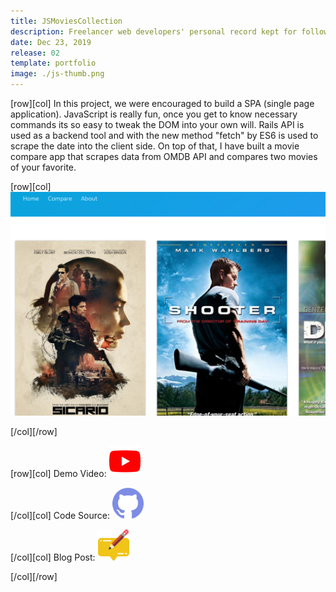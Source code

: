 ```yaml
---
title: JSMoviesCollection
description: Freelancer web developers' personal record kept for following up with customers and their orders.
date: Dec 23, 2019
release: 02
template: portfolio
image: ./js-thumb.png
---
```


[row][col]
In this project, we were encouraged to build a SPA (single page application). JavaScript is really fun, once you get to know necessary commands its so easy to tweak the DOM into your own will. Rails API is used as a backend tool and with the new method "fetch" by ES6 is used to scrape the date into the client side. On top of that, I have built a movie compare app that scrapes data from OMDB API and compares two movies of your favorite.

[row][col]
![image](./js-thumb.png)

[/col][/row]

[row][col]
Demo Video: <a href="https://www.youtube.com/watch?v=7IoTzAOkSkg&t=35s" target="_blank" ><img src="./youtube.svg" alt="No img" width="50" height="50" border="0" /></a>

[/col][col]
Code Source: <a href="https://github.com/yazseyit77/jsMoviesCollection" target="_blank" ><img src="./github.svg" alt="No img" width="50" height="50" /></a>

[/col][col]
Blog Post: <a href="https://medium.com/@yazgeldi.seyidov/javascript-with-ruby-on-rails-6ba63e17c93" target="_blank" ><img src="./notes.svg" alt="No img" width="50" height="50" /></a>

[/col][/row]
